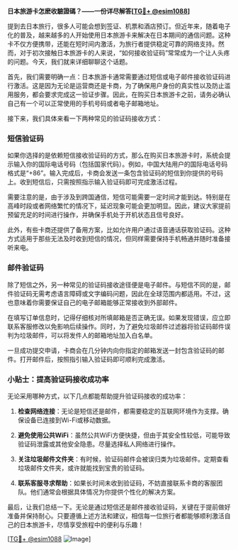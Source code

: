 **日本旅游卡怎麽收驗證碼？——一份详尽解答[[TG💪+ @esim1088](https://t.me/s/esim1088)]**

提到去日本旅行，很多人可能会想到签证、机票和酒店预订。但近年来，随着电子化的普及，越来越多的人开始使用日本旅游卡来解决在日本期间的通信问题。这种卡不仅方便携带，还能在短时间内激活，为旅行者提供稳定可靠的网络支持。然而，对于初次接触日本旅游卡的人来说，“如何接收验证码”常常成为一个让人头疼的问题。今天，我们就来详细聊聊这个话题。

首先，我们需要明确一点：日本旅游卡通常需要通过短信或电子邮件接收验证码进行激活。这是因为无论是运营商还是卡商，为了确保用户身份的真实性以及防止滥用服务，都会要求完成这一验证步骤。因此，在购买日本旅游卡之前，请务必确认自己有一个可以正常使用的手机号码或者电子邮箱地址。

接下来，我们具体来看一下两种常见的验证码接收方式：

### 短信验证码

如果你选择的是依赖短信接收验证码的方式，那么在购买日本旅游卡时，系统会提示输入你的国际电话号码（包括国家代码）。例如，中国大陆用户的国际电话号码格式是“+86”。输入完成后，卡商会发送一条包含验证码的短信到你提供的号码上。收到短信后，只需按照指示输入验证码即可完成激活过程。

需要注意的是，由于涉及到跨国通信，短信可能需要一定时间才能到达。特别是在高峰时段或者网络繁忙的情况下，延迟现象可能会更加明显。因此，建议大家提前预留充足的时间进行操作，并确保手机处于开机状态且信号良好。

此外，有些卡商还提供了备用方案，比如允许用户通过语音通话获取验证码。这种方式适用于那些无法及时收到短信的情况，但同样需要保持手机畅通并随时准备接听来电。

### 邮件验证码

除了短信之外，另一种常见的验证码接收途径便是电子邮件。与短信不同的是，邮件验证码无需考虑语言障碍或文字编码问题，因此在全球范围内都适用。不过，这也意味着你需要保证自己的电子邮箱能够正常接收到外部邮件。

在填写订单信息时，记得仔细核对所填邮箱是否正确无误。如果发现错误，应立即联系客服修改以免影响后续操作。同时，为了避免垃圾邮件过滤器将验证码邮件误判为垃圾邮件，可以将发件人的邮箱地址加入白名单。

一旦成功提交申请，卡商会在几分钟内向你指定的邮箱发送一封包含验证码的邮件。打开邮件后，按照指引输入验证码即可顺利完成激活。

### 小贴士：提高验证码接收成功率

无论采用哪种方式，以下几点都能帮助提升验证码接收的成功率：

1. **检查网络连接**：无论是短信还是邮件，都需要稳定的互联网环境作为支撑。确保设备已连接到Wi-Fi或移动数据。
   
2. **避免使用公共WiFi**：虽然公共WiFi方便快捷，但由于其安全性较低，可能导致验证码泄露或其他安全隐患。尽量选择私人网络进行操作。

3. **关注垃圾邮件文件夹**：有时候，验证码邮件会被误归类为垃圾邮件。定期查看垃圾邮件文件夹，或许就能找到宝贵的验证码。

4. **联系客服寻求帮助**：如果长时间未收到验证码，不妨直接联系卡商的客服团队。他们通常会根据具体情况为你提供个性化的解决方案。

最后，让我们总结一下。无论是通过短信还是邮件接收验证码，关键在于提前做好准备并保持耐心。只要遵循上述方法和建议，相信每一位旅行者都能够顺利激活自己的日本旅游卡，尽情享受旅程中的便利与乐趣！

[[TG💪+ @esim1088](https://t.me/s/esim1088) ![Image](https://i.postimg.cc/4NQfJmqS/Snipaste-2025-05-13-00-14-12.png)]